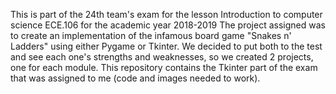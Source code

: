 This is part of the 24th team's exam for the lesson Introduction to computer science ECE.106 for the academic year 2018-2019
The project assigned was to create an implementation of the infamous board game "Snakes n' Ladders" using either Pygame or Tkinter.
We decided to put both to the test and see each one's strengths and weaknesses, so we created 2 projects, one for each module.
This repository contains the Tkinter part of the exam that was assigned to me (code and images needed to work).
